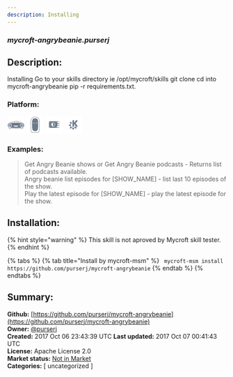 ```yaml
---
description: Installing
---
```


### _mycroft-angrybeanie.purserj_  
## Description:  
Installing
Go to your skills directory ie /opt/mycroft/skills
git clone 
cd into mycroft-angrybeanie
pip -r requirements.txt.  
  
### Platform:  
 ![Mark I](../.gitbook/assets/mark-1-icon.png)  ![Mark II](../.gitbook/assets/mark-2-icon.png)  ![Picroft](../.gitbook/assets/picroft-icon.png)  ![plasmoid](../.gitbook/assets/kde.png)   
### Examples:  
> Get Angry Beanie shows or Get Angry Beanie podcasts - Returns list of podcasts available.  
> Angry beanie list episodes for [SHOW_NAME] - list last 10 episodes of the show.  
> Play the latest episode for [SHOW_NAME] - play the latest episode for the show.  
  
## Installation:  
{% hint style="warning" %}
This skill is not aproved by Mycroft skill tester.
{% endhint %}
    
{% tabs %}
{% tab title="Install by mycroft-msm" %}
``` mycroft-msm install https://github.com/purserj/mycroft-angrybeanie```
{% endtab %}
  {% endtabs %}
    
## Summary:  
**Github:** [https://github.com/purserj/mycroft-angrybeanie](https://github.com/purserj/mycroft-angrybeanie)  
**Owner:** [@purserj](https://github.com/purserj)  
**Created:** 2017 Oct 06 23:43:39 UTC  **Last updated:** 2017 Oct 07 00:41:43 UTC  
**License:** Apache License 2.0  
**Market status:** [Not in Market](https://market.mycroft.ai/skill/)  
**Categories:** [ uncategorized ]   
